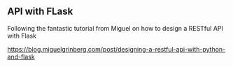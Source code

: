  ## API with FLask
 
 Following the fantastic tutorial from Miguel on how to design a RESTful API with Flask
 
 https://blog.miguelgrinberg.com/post/designing-a-restful-api-with-python-and-flask